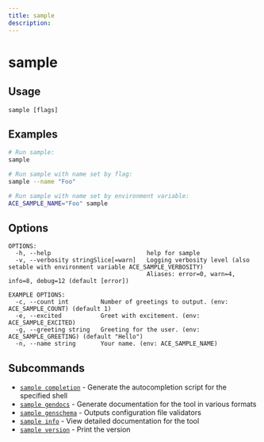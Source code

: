 ```yaml
---
title: sample
description: 
---
```


<!--
This documentation is auto generated by a script.
Please do not edit this file directly.
-->

<!-- markdownlint-disable-next-line single-title -->
# sample

## Usage

```plaintext
sample [flags]
```

## Examples

```sh
# Run sample:
sample

# Run sample with name set by flag:
sample --name "Foo"

# Run sample with name set by environment variable:
ACE_SAMPLE_NAME="Foo" sample
```

## Options

```plaintext
OPTIONS:
  -h, --help                           help for sample
  -v, --verbosity stringSlice[=warn]   Logging verbosity level (also setable with environment variable ACE_SAMPLE_VERBOSITY)
                                       Aliases: error=0, warn=4, info=8, debug=12 (default [error])

EXAMPLE OPTIONS:
  -c, --count int         Number of greetings to output. (env: ACE_SAMPLE_COUNT) (default 1)
  -e, --excited           Greet with excitement. (env: ACE_SAMPLE_EXCITED)
  -g, --greeting string   Greeting for the user. (env: ACE_SAMPLE_GREETING) (default "Hello")
  -n, --name string       Your name. (env: ACE_SAMPLE_NAME)
```

## Subcommands

- [`sample completion`](completion/index.md) - Generate the autocompletion script for the specified shell
- [`sample gendocs`](gendocs/index.md) - Generate documentation for the tool in various formats
- [`sample genschema`](genschema.md) - Outputs configuration file validators
- [`sample info`](info/index.md) - View detailed documentation for the tool
- [`sample version`](version.md) - Print the version
